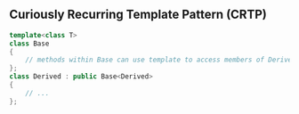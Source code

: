 ## **Curiously Recurring Template Pattern** (**CRTP**)


```c++
template<class T>
class Base
{
    // methods within Base can use template to access members of Derived
};
class Derived : public Base<Derived>
{
    // ...
};
```

